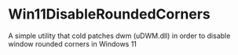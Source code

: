# Win11DisableRoundedCorners
A simple utility that cold patches dwm (uDWM.dll) in order to disable window rounded corners in Windows 11
